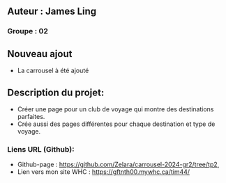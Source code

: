 ## Auteur : James Ling

### Groupe : 02

## Nouveau ajout

- La carrousel à été ajouté

## Description du projet:

- Créer une page pour un club de voyage qui montre des destinations parfaites.
- Crée aussi des pages différentes pour chaque destination et type de voyage.

### Liens URL (Github):

- Github-page : https://github.com/Zelara/carrousel-2024-gr2/tree/tp2¸
- Lien vers mon site WHC : https://gftnth00.mywhc.ca/tim44/
